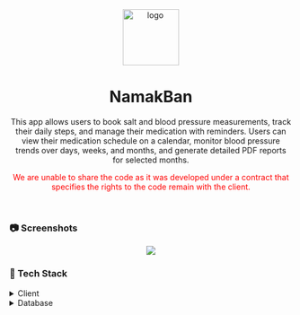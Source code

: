 
<div align="center">

  <img src="https://amazone-clone.storage.iran.liara.space/namakicon.png" alt="logo" width="100" height="auto" />
  <h1>NamakBan</h1>
  <p>This app allows users to book salt and blood pressure measurements, track their daily steps, and manage their medication with reminders. Users can view their medication schedule on a calendar, monitor blood pressure trends over days, weeks, and months, and generate detailed PDF reports for selected months.</p>
  <p style="color: red;"> We are unable to share the code as it was developed under a contract that specifies the rights to the code remain with the client.</p>
  
  

</div>

<br />



<!-- Screenshots -->
### :camera: Screenshots

<div align="center"> 
 <img src="https://amazone-clone.storage.iran.liara.space/namakban-mockup.png" />
</div>



<!-- TechStack -->
### :space_invader: Tech Stack

<details>
  <summary>Client</summary>
  <ul>
    <li><a href="https://flutter.dev/">Flutter</a></li>
    <li><a href="https://chornthorn.github.io/getx-docs/">Getx State Manager</a></li>
  </ul>
</details>

<details>
<summary>Database</summary>
  <ul>
    <li><a href="https://isar.dev/">Isar DataBase</a></li>
  </ul>
</details>


